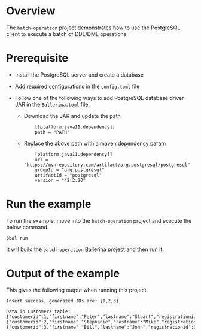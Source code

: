 # Overview

The `batch-operation` project demonstrates how to use the PostgreSQL client to execute a batch of DDL/DML operations.

# Prerequisite

* Install the PostgreSQL server and create a database 

* Add required configurations in the `config.toml` file 

* Follow one of the following ways to add PostgreSQL database driver JAR in the `Ballerina.toml` file:
    * Download the JAR and update the path
        ```
            [[platform.java11.dependency]]
            path = "PATH"
        ```
     
    * Replace the above path with a maven dependency param
        ```
            [platform.java11.dependency]]
            url = "https://mvnrepository.com/artifact/org.postgresql/postgresql"
            groupId = "org.postgresql"
            artifactId = "postgresql"
            version = "42.2.20"
        ```
# Run the example
 
To run the example, move into the `batch-operation` project and execute the below command.
 
```
$bal run
```
It will build the `batch-operation` Ballerina project and then run it.

# Output of the example

This gives the following output when running this project.

```ballerina
Insert success, generated IDs are: [1,2,3]

Data in Customers table:
{"customerid":1,"firstname":"Peter","lastname":"Stuart","registrationid":1,"creditlimit":5000.75,"country":"USA"}
{"customerid":2,"firstname":"Stephanie","lastname":"Mike","registrationid":2,"creditlimit":8000.0,"country":"USA"}
{"customerid":3,"firstname":"Bill","lastname":"John","registrationid":3,"creditlimit":3000.25,"country":"USA"}
```
